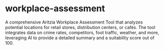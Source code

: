 # workplace-assessment
A comprehensive Aritzia Workplace Assessment Tool that analyzes potential locations for retail stores, distribution centers, or cafés. The tool integrates data on crime rates, competitors, foot traffic, weather, and more, leveraging AI to provide a detailed summary and a suitability score out of 100.
